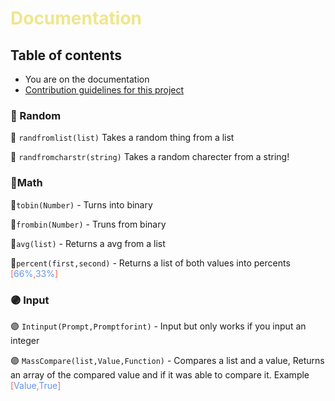 # <span style="color:Khaki">Documentation</span>

## Table of contents
- You are on the documentation<br />
- [Contribution guidelines for this project](Guidelines.md)<br />

### 🔵 Random

🔵 `randfromlist(list)` Takes a random thing from a list

🔵 `randfromcharstr(string)` Takes a random charecter from a string!

### 🔴Math 

🔴`tobin(Number)` - Turns into binary

🔴`frombin(Number)` - Truns from binary 

🔴`avg(list)` - Returns a avg from a list 

🔴`percent(first,second)` - Returns a list of both values into percents <span style="color:Tomato">[</span><span style="color:CornflowerBlue">66%</span><span style="color:Tomato">,</span><span style="color:CornflowerBlue">33%</span><span style="color:Tomato">]</span>

### 🟣 Input

🟣 `Intinput(Prompt,Promptforint)` - Input but only works if you input an integer

🟣 `MassCompare(list,Value,Function)`  - Compares a list and a value, Returns an array of the compared value and if it was able to compare it. Example <span style="color:Tomato">[</span><span style="color:CornflowerBlue">Value</span><span style="color:Tomato">,</span><span style="color:CornflowerBlue">True</span><span style="color:Tomato">]</span>
